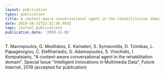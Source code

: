```yaml
---
layout: publication
types: publication
title: A context-aware conversational agent in the rehabilitation domain
date: 2019-10-31T22:32:36.954Z
tags: journal_publications
publication_date: '2019-11-01'
---
```

T. Mavropoulos, G. Meditskos, E. Kamateri, S. Symeonidis, D. Tzimikas, L. Papageorgiou, C. Eleftheriadis, G. Adamopoulos, S. Vrochidis, I. Kompatsiaris, "A context-aware conversational agent in the rehabilitation domain", Special Issue "Intelligent Innovations in Multimedia Data", Future Internet, 2019 (accepted for publication)
